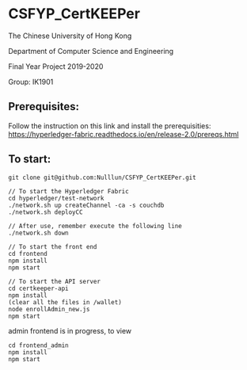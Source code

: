# CSFYP_CertKEEPer

The Chinese University of Hong Kong

Department of Computer Science and Engineering

Final Year Project 2019-2020

Group: IK1901

## Prerequisites:
Follow the instruction on this link and install the prerequisities:  
https://hyperledger-fabric.readthedocs.io/en/release-2.0/prereqs.html

## To start: 

```
git clone git@github.com:Nulllun/CSFYP_CertKEEPer.git

// To start the Hyperledger Fabric
cd hyperledger/test-network
./network.sh up createChannel -ca -s couchdb
./network.sh deployCC

// After use, remember execute the following line
./network.sh down 

// To start the front end
cd frontend
npm install
npm start

// To start the API server
cd certkeeper-api
npm install
(clear all the files in /wallet)
node enrollAdmin_new.js
npm start
```

admin frontend is in progress, to view
```
cd frontend_admin
npm install
npm start
```

